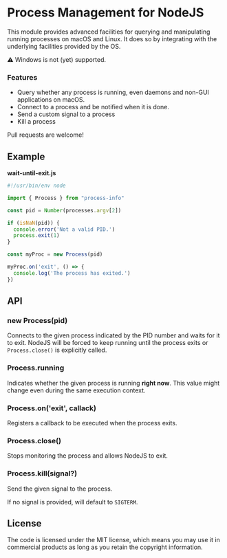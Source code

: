Process Management for NodeJS
=============================

This module provides advanced facilities for querying and manipulating running
processes on macOS and Linux. It does so by integrating with the
underlying facilities provided by the OS.

:warning: Windows is not (yet) supported.

### Features

 - Query whether any process is running, even daemons and non-GUI applications on macOS.
 - Connect to a process and be notified when it is done.
 - Send a custom signal to a process
 - Kill a process

Pull requests are welcome!

## Example

**wait-until-exit.js**
```js
#!/usr/bin/env node

import { Process } from "process-info"

const pid = Number(processes.argv[2])

if (isNaN(pid)) {
  console.error('Not a valid PID.')
  process.exit(1)
}

const myProc = new Process(pid)

myProc.on('exit', () => {
  console.log('The process has exited.')
})
```

## API

### new Process(pid)

Connects to the given process indicated by the PID number and waits for it to
exit. NodeJS will be forced to keep running until the process exits or
`Process.close()` is explicitly called.

### Process.running

Indicates whether the given process is running **right now**. This value might
change even during the same execution context.

### Process.on('exit', callack)

Registers a callback to be executed when the process exits.

### Process.close()

Stops monitoring the process and allows NodeJS to exit.

### Process.kill(signal?)

Send the given signal to the process.

If no signal is provided, will default to `SIGTERM`.

## License

The code is licensed under the MIT license, which means you may use it in
commercial products as long as you retain the copyright information.

